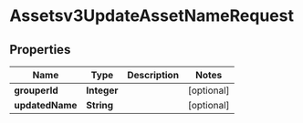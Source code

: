 

# Assetsv3UpdateAssetNameRequest


## Properties

| Name | Type | Description | Notes |
|------------ | ------------- | ------------- | -------------|
|**grouperId** | **Integer** |  |  [optional] |
|**updatedName** | **String** |  |  [optional] |



